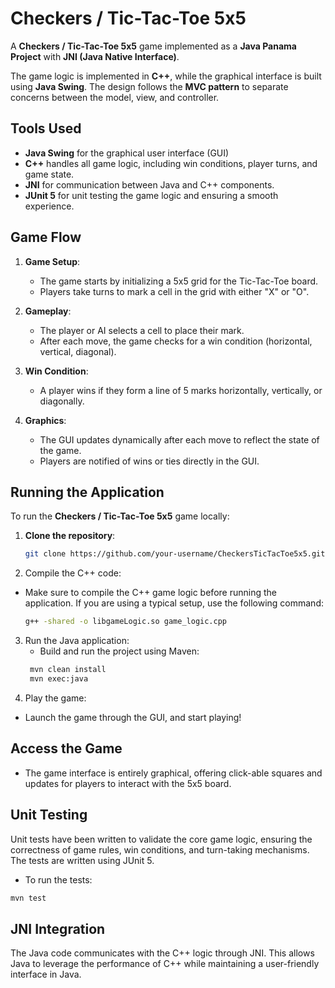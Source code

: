 # Checkers / Tic-Tac-Toe 5x5

A **Checkers / Tic-Tac-Toe 5x5** game implemented as a **Java Panama Project** with **JNI (Java Native Interface)**.

The game logic is implemented in **C++**, while the graphical interface is built using **Java Swing**. The design follows the **MVC pattern** to separate concerns between the model, view, and controller.

## Tools Used

- **Java Swing** for the graphical user interface (GUI)
- **C++** handles all game logic, including win conditions, player turns, and game state.
- **JNI** for communication between Java and C++ components.
- **JUnit 5** for unit testing the game logic and ensuring a smooth experience.

## Game Flow

1. **Game Setup**: 
   - The game starts by initializing a 5x5 grid for the Tic-Tac-Toe board.
   - Players take turns to mark a cell in the grid with either "X" or "O".

2. **Gameplay**:
   - The player or AI selects a cell to place their mark.
   - After each move, the game checks for a win condition (horizontal, vertical, diagonal).

3. **Win Condition**:
   - A player wins if they form a line of 5 marks horizontally, vertically, or diagonally.

4. **Graphics**:
   - The GUI updates dynamically after each move to reflect the state of the game.
   - Players are notified of wins or ties directly in the GUI.

## Running the Application

To run the **Checkers / Tic-Tac-Toe 5x5** game locally:

1. **Clone the repository**:
   ```bash
   git clone https://github.com/your-username/CheckersTicTacToe5x5.git && cd CheckersTicTacToe5x5
2. Compile the C++ code:
  - Make sure to compile the C++ game logic before running the application. If you are using a typical setup, use the following command:
    ```bash
    g++ -shared -o libgameLogic.so game_logic.cpp
3. Run the Java application:
   - Build and run the project using Maven:
   ```bash
    mvn clean install
    mvn exec:java
   ```
4. Play the game:
  - Launch the game through the GUI, and start playing!

## Access the Game
  - The game interface is entirely graphical, offering click-able squares and updates for players to interact with the 5x5 board.

## Unit Testing
  Unit tests have been written to validate the core game logic, ensuring the correctness of game rules, win conditions, and turn-taking mechanisms. The tests are written using JUnit 5.
  - To run the tests:
  ```bash
  mvn test
  ```

## JNI Integration
  The Java code communicates with the C++ logic through JNI. This allows Java to leverage the performance of C++ while maintaining a user-friendly interface in Java.
